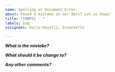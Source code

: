 ```yaml
---
name: Spelling or Document Error
about: Found a mistake in our docs? Let us know!
title: "[OOPS] - "
labels: bug
assignees: Dario-Maselli, Greenxertz

---
```


***What is the mistake?***

***What should it be change to?***

***Any other comments?***
